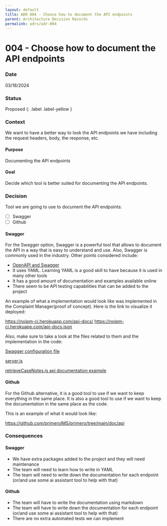 ```yaml
---
layout: default
title: ADR 004 - Choose how to document the API endpoints
parent: Architecture Decision Records
permalink: adrs/adr-004
---
```


# 004 - Choose how to document the API endpoints

### Date

03/18/2024

### Status

Proposed
{: .label .label-yellow }

### Context

We want to have a better way to look the API endpoints we have including the request headers, body, the response, etc.

#### Purpose

Documenting the API endpoints

#### Goal

Decide which tool is better suited for documenting the API endpoints.

### Decision

Tool we are going to use to document the API endpoints:

- [ ] Swagger
- [ ] Github

#### Swagger

For the Swagger option, Swagger is a powerful tool that allows to document the API in a way that is easy to understand and use. Also, Swagger is commonly used in the industry.
Other points considered include:

- [OpenAPI and Swagger](https://swagger.io/solutions/getting-started-with-oas/)
- It uses YAML. Learning YAML is a good skill to have because it is used in many other tools
- It has a good amount of documentation and examples available online
- There seem to be API testing capabilities that can be added to the project

An example of what a implementation would look like was implemented in the Complaint Manager(proof of concept). Here is the link to visualize it deployed:

https://noipm-ci.herokuapp.com/api-docs/
https://noipm-ci.herokuapp.com/api-docs.json

Also, make sure to take a look at the files related to them and the implementation in the code:

[Swagger configuration file](https://github.com/PublicDataWorks/complaint-manager/blob/master/src/server/swagger.js)

[server.js](https://github.com/PublicDataWorks/complaint-manager/blob/master/src/server/server.js#L53)

[retrieveCaseNotes.js api documentation example](https://github.com/PublicDataWorks/complaint-manager/blob/master/src/server/handlers/cases/caseNotes/retrieveCaseNotes.js#L13)

#### Github

For the Github alternative, it is a good tool to use if we want to keep everything in the same place. It is also a good tool to use if we want to keep the documentation in the same place as the code.

This is an example of what it would look like:

https://github.com/primeroIMS/primero/tree/main/doc/api

### Consequences

#### Swagger

- We have extra packages added to the project and they will need maintenance
- The team will need to learn how to write in YAML
- The team will need to write down the documentation for each endpoint (or/and use some ai assistant tool to help with that)

#### Github

- The team will have to write the documentation using markdown
- The team will have to write down the documentation for each endpoint (or/and use some ai assistant tool to help with that)
- There are no extra automated tests we can implement
